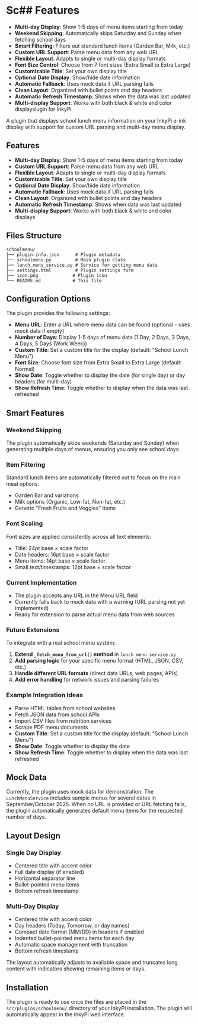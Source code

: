 # Sc## Features

- **Multi-day Display**: Show 1-5 days of menu items starting from today
- **Weekend Skipping**: Automatically skips Saturday and Sunday when fetching school days
- **Smart Filtering**: Filters out standard lunch items (Garden Bar, Milk, etc.)
- **Custom URL Support**: Parse menu data from any web URL  
- **Flexible Layout**: Adapts to single or multi-day display formats
- **Font Size Control**: Choose from 7 font sizes (Extra Small to Extra Large)
- **Customizable Title**: Set your own display title
- **Optional Date Display**: Show/hide date information
- **Automatic Fallback**: Uses mock data if URL parsing fails
- **Clean Layout**: Organized with bullet points and day headers
- **Automatic Refresh Timestamp**: Shows when the data was last updated
- **Multi-display Support**: Works with both black & white and color displayslugin for InkyPi

A plugin that displays school lunch menu information on your InkyPi e-ink display with support for custom URL parsing and multi-day menu display.

## Features

- **Multi-day Display**: Show 1-5 days of menu items starting from today
- **Custom URL Support**: Parse menu data from any web URL  
- **Flexible Layout**: Adapts to single or multi-day display formats
- **Customizable Title**: Set your own display title
- **Optional Date Display**: Show/hide date information
- **Automatic Fallback**: Uses mock data if URL parsing fails
- **Clean Layout**: Organized with bullet points and day headers
- **Automatic Refresh Timestamp**: Shows when data was last updated
- **Multi-display Support**: Works with both black & white and color displays

## Files Structure

```
schoolmenu/
├── plugin-info.json      # Plugin metadata
├── schoolmenu.py         # Main plugin class
├── lunch_menu_service.py # Service for getting menu data
├── settings.html         # Plugin settings form
├── icon.png             # Plugin icon
└── README.md            # This file
```

## Configuration Options

The plugin provides the following settings:

- **Menu URL**: Enter a URL where menu data can be found (optional - uses mock data if empty)
- **Number of Days**: Display 1-5 days of menu data (1 Day, 2 Days, 3 Days, 4 Days, 5 Days (Work Week))
- **Custom Title**: Set a custom title for the display (default: "School Lunch Menu")
- **Font Size**: Choose font size from Extra Small to Extra Large (default: Normal)
- **Show Date**: Toggle whether to display the date (for single day) or day headers (for multi-day)
- **Show Refresh Time**: Toggle whether to display when the data was last refreshed

## Smart Features

### Weekend Skipping
The plugin automatically skips weekends (Saturday and Sunday) when generating multiple days of menus, ensuring you only see school days.

### Item Filtering
Standard lunch items are automatically filtered out to focus on the main meal options:
- Garden Bar and variations
- Milk options (Organic, Low-fat, Non-fat, etc.)
- Generic "Fresh Fruits and Veggies" items

### Font Scaling
Font sizes are applied consistently across all text elements:
- Title: 24pt base × scale factor
- Date headers: 16pt base × scale factor  
- Menu items: 14pt base × scale factor
- Small text/timestamps: 12pt base × scale factor

### Current Implementation
- The plugin accepts any URL in the Menu URL field
- Currently falls back to mock data with a warning (URL parsing not yet implemented)
- Ready for extension to parse actual menu data from web sources

### Future Extensions
To integrate with a real school menu system:

1. **Extend `_fetch_menu_from_url()` method** in `lunch_menu_service.py`
2. **Add parsing logic** for your specific menu format (HTML, JSON, CSV, etc.)
3. **Handle different URL formats** (direct data URLs, web pages, APIs)
4. **Add error handling** for network issues and parsing failures

### Example Integration Ideas
- Parse HTML tables from school websites
- Fetch JSON data from school APIs  
- Import CSV files from nutrition services
- Scrape PDF menu documents
- **Custom Title**: Set a custom title for the display (default: "School Lunch Menu")
- **Show Date**: Toggle whether to display the date
- **Show Refresh Time**: Toggle whether to display when the data was last refreshed

## Mock Data

Currently, the plugin uses mock data for demonstration. The `LunchMenuService` includes sample menus for several dates in September/October 2025. When no URL is provided or URL fetching fails, the plugin automatically generates default menu items for the requested number of days.

## Layout Design

### Single Day Display
- Centered title with accent color
- Full date display (if enabled)
- Horizontal separator line  
- Bullet-pointed menu items
- Bottom refresh timestamp

### Multi-Day Display  
- Centered title with accent color
- Day headers (Today, Tomorrow, or day names)
- Compact date format (MM/DD) in headers if enabled
- Indented bullet-pointed menu items for each day
- Automatic space management with truncation
- Bottom refresh timestamp

The layout automatically adjusts to available space and truncates long content with indicators showing remaining items or days.

## Installation

The plugin is ready to use once the files are placed in the `src/plugins/schoolmenu/` directory of your InkyPi installation. The plugin will automatically appear in the InkyPi web interface.